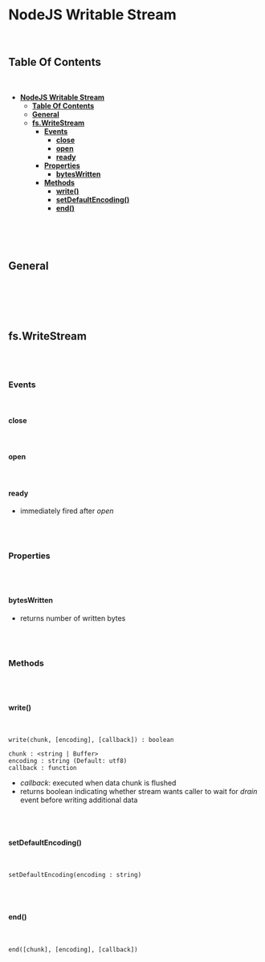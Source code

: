 # **NodeJS Writable Stream**
<br>

## **Table Of Contents**
<br>

- [**NodeJS Writable Stream**](#nodejs-writable-stream)
  - [**Table Of Contents**](#table-of-contents)
  - [**General**](#general)
  - [**fs.WriteStream**](#fswritestream)
    - [**Events**](#events)
      - [**close**](#close)
      - [**open**](#open)
      - [**ready**](#ready)
    - [**Properties**](#properties)
      - [**bytesWritten**](#byteswritten)
    - [**Methods**](#methods)
      - [**write()**](#write)
      - [**setDefaultEncoding()**](#setdefaultencoding)
      - [**end()**](#end)

<br>
<br>
<br>

## **General**
<br>

<br>
<br>
<br>

## **fs.WriteStream**
<br>
<br>

### **Events**
<br>
<bt>

#### **close**
<br>

#### **open**
<br>

#### **ready**
* immediately fired after _open_

<br>
<br>

### **Properties**
<br>
<br>

#### **bytesWritten**
* returns number of written bytes

<br>
<br>

### **Methods**
<br>
<br>

#### **write()**
<br>

```
write(chunk, [encoding], [callback]) : boolean

chunk : <string | Buffer>
encoding : string (Default: utf8)
callback : function
```
* _callback_: executed when data chunk is flushed
* returns boolean indicating whether stream wants caller to wait for _drain_ event before writing additional data

<br>
<br>

#### **setDefaultEncoding()**
<br>

```
setDefaultEncoding(encoding : string)
```

<br>
<br>

#### **end()**
<br>

```
end([chunk], [encoding], [callback])
```